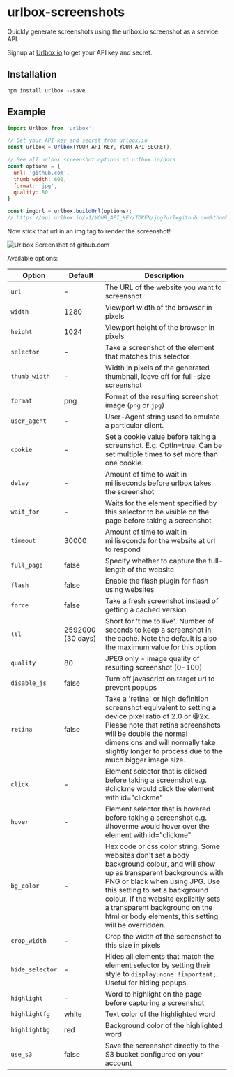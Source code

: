# urlbox-screenshots

Quickly generate screenshots using the urlbox.io screenshot as a service API. 

Signup at [Urlbox.io](https://urlbox.io) to get your API key and secret.

## Installation

```
npm install urlbox --save
```

## Example

```js
import Urlbox from 'urlbox';

// Get your API key and secret from urlbox.io
const urlbox = Urlbox(YOUR_API_KEY, YOUR_API_SECRET);

// See all urlbox screenshot options at urlbox.io/docs
const options = {
  url: 'github.com',
  thumb_width: 600,
  format: 'jpg',
  quality: 80
}

const imgUrl = urlbox.buildUrl(options);
// https://api.urlbox.io/v1/YOUR_API_KEY/TOKEN/jpg?url=github.com&thumb_width=600&quality=80
```

Now stick that url in an img tag to render the screenshot!

![Urlbox Screenshot of github.com](https://api.urlbox.io/v1/ca482d7e-9417-4569-90fe-80f7c5e1c781/5a9a56f05cf1229bd8f2edf4a0e6c218ccea1bb7/jpeg?url=github.com&thumb_width=600&quality=80)

Available options:

| Option | Default | Description |
| --- | --- | --- |
| `url` | - | The URL of the website you want to screenshot |
| `width` | 1280 | Viewport width of the browser in pixels |
| `height` | 1024 | Viewport height of the browser in pixels |
| `selector` | - | Take a screenshot of the element that matches this selector |
| `thumb_width` | - | Width in pixels of the generated thumbnail, leave off for full-size screenshot |
| `format` | png | Format of the resulting screenshot image (`png` or `jpg`)|
| `user_agent` | - | User-Agent string used to emulate a particular client. |
| `cookie` | - | Set a cookie value before taking a screenshot. E.g. OptIn=true. Can be set multiple times to set more than one cookie. |
| `delay` | - | Amount of time to wait in milliseconds before urlbox takes the screenshot |
| `wait_for` | - | Waits for the element specified by this selector to be visible on the page before taking a screenshot |
| `timeout` | 30000 | Amount of time to wait in milliseconds for the website at url to respond |
| `full_page` | false | Specify whether to capture the full-length of the website |
| `flash` | false | Enable the flash plugin for flash using websites |
| `force` | false | Take a fresh screenshot instead of getting a cached version |
| `ttl` | 2592000 (30 days) | Short for 'time to live'. Number of seconds to keep a screenshot in the cache. Note the default is also the maximum value for this option. |
| `quality` | 80 | JPEG only - image quality of resulting screenshot (0-100) |
| `disable_js` | false | Turn off javascript on target url to prevent popups |
| `retina` | false | Take a 'retina' or high definition screenshot equivalent to setting a device pixel ratio of 2.0 or @2x. Please note that retina screenshots will be double the normal dimensions and will normally take slightly longer to process due to the much bigger image size. |
| `click` | - | Element selector that is clicked before taking a screenshot e.g. #clickme would click the element with id="clickme" |
| `hover` | - | Element selector that is hovered before taking a screenshot e.g. #hoverme would hover over the element with id="clickme" |
| `bg_color` | - | Hex code or css color string. Some websites don't set a body background colour, and will show up as transparent backgrounds with PNG or black when using JPG. Use this setting to set a background colour. If the website explicitly sets a transparent background on the html or body elements, this setting will be overridden. |
| `crop_width` | - | Crop the width of the screenshot to this size in pixels |
| `hide_selector` | - | Hides all elements that match the element selector by setting their style to `display:none !important;`. Useful for hiding popups. |
| `highlight` | - | Word to highlight on the page before capturing a screenshot |
| `highlightfg` | white | Text color of the highlighted word |
| `highlightbg` | red | Background color of the highlighted word |
| `use_s3` | false | Save the screenshot directly to the S3 bucket configured on your account |